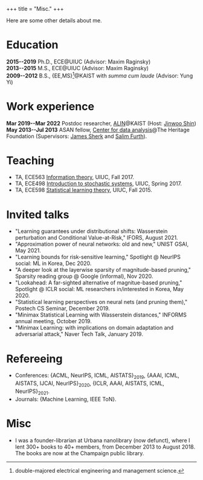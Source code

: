 +++
title = "Misc."
+++

Here are some other details about me.

# Education

**2015--2019** Ph.D., ECE@UIUC (Advisor: Maxim Raginsky)  
**2013--2015** M.S., ECE@UIUC (Advisor: Maxim Raginsky)  
**2009--2012** B.S., {EE,MS}[^1]@KAIST with _summa cum laude_ (Advisor: Yung Yi)

# Work experience

**Mar 2019--Mar 2022** Postdoc researcher, [ALIN](https://alinlab.kaist.ac.kr)@KAIST (Host: [Jinwoo Shin](https://alinlab.kaist.ac.kr/shin.html))  
**May 2013--Jul 2013** ASAN fellow, [Center for data analysis](https://www.heritage.org/center-data-analysis)@The Heritage Foundation (Supervisors: [James Sherk](https://www.heritage.org/staff/james-sherk) and [Salim Furth](https://www.heritage.org/staff/salim-furth)).  

# Teaching
- TA, ECE563 [Information theory](http://maxim.ece.illinois.edu/teaching/fall17/index.html), UIUC, Fall 2017.
- TA, ECE498 [Introduction to stochastic systems](https://courses.engr.illinois.edu/ece498mr/sp2017/), UIUC, Spring 2017.
- TA, ECE598 [Statistical learning theory](http://maxim.ece.illinois.edu/teaching/fall15b/index.html), UIUC, Fall 2015.

# Invited talks

- "Learning guarantees under distributional shifts: Wasserstein perturbation and Conditional Value-at-Risk," IFORS, August 2021.
- "Approximation power of neural networks: old and new," UNIST GSAI, May 2021.
- "Learning bounds for risk-sensitive learning," Spotlight @ NeurIPS social: ML in Korea, Dec 2020.
- "A deeper look at the layerwise sparsity of magnitude-based pruning," Sparsity reading group @ Google (informal), Nov 2020.
- "Lookahead: A far-sighted alternative of magnitue-based pruning," Spotlight @ ICLR social: ML researchers in/interested in Korea, May 2020.
- "Statistical learning perspectives on neural nets (and pruning them)," Postech CS Seminar, December 2019.
- "Minimax Statistical Learning with Wasserstein distances," INFORMS annual meeting, October 2019.
- "Minimax Learning: with implications on domain adaptation and adversarial attack," Naver Tech Talk, January 2019.

# Refereeing

- Conferences: {ACML, NeurIPS, ICML, AISTATS}<sub>2019</sub>, {AAAI, ICML, AISTATS, IJCAI, NeurIPS}<sub>2020</sub>, {ICLR, AAAI, AISTATS, ICML, NeurIPS}<sub>2021</sub>.
- Journals: {Machine Learning, IEEE ToN}.

# Misc

- I was a founder-librarian at Urbana nanolibrary (now defunct), where I lent 300+ books to 40+ members, from December 2013 to August 2018. The books are now at the Champaign public library.

[^1]: double-majored electrical engineering and management science.